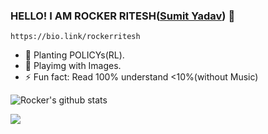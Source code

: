 ### HELLO! I AM ROCKER RITESH([Sumit Yadav](https://sumityadav.com.np)) 👋
```https://bio.link/rockerritesh```



- 🌱 Planting POLICYs(RL).
- 👋 Playimg with Images.
- ⚡ Fun fact: Read 100% understand <10%(without Music)


![Rocker's github stats](https://github-readme-stats.vercel.app/api?username=rockerritesh&show_icons=true&hide_border=true) 

 
<!-- [![trophy](https://github-profile-trophy.vercel.app/?username=rockerritesh&theme=radical)](https://github.com/ryo-ma/github-profile-trophy) ONLY if I want to show the trophy things here -->
 ![](https://komarev.com/ghpvc/?username=rockerritesh&label=PROFILE+VIEWS)
